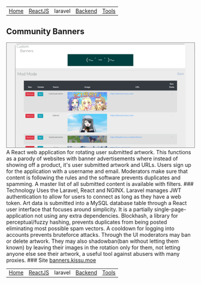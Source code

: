 
<table>
<tr>
  <td><a href="/">Home</a></td>
  <td><a href="/react">ReactJS</a></td>
  <td>laravel</td>
  <td><a href="/backend">Backend</a></td>
  <td><a href="/tools">Tools</a></td>
</tr>
</table>

## Community Banners
<img src="/banners.png" style="border:1px solid grey"/>
A React web application for rotating user submitted artwork. This functions as a parody of websites with banner advertisements where instead of showing off a product, it's user submitted artwork and URLs. Users sign up for the application with a username and email. Moderators make sure that content is following the rules and the software prevents duplicates and spamming. A master list of all submitted content is available with filters.
### Technology
Uses the Laravel, React and NGINX. Laravel manages JWT authentication to allow for users to connect as long as they have a web token. Art data is submitted into a MySQL database table through a React user interface that focuses around simplicity. It is a partially single-page-application not using any extra dependencies.
Blockhash, a library for perceptual/fuzzy hashing, prevents duplicates from being posted eliminating most possible spam vectors. A cooldown for logging into accounts prevents bruteforce attacks. Through the UI moderators may ban or delete artwork. They may also shadowban(ban without letting them known) by leaving their images in the rotation only for them, not letting anyone else see their artwork, a useful tool against abusers with many proxies.
### Site
<a href="https://banners.kissu.moe">banners.kissu.moe</a>

<table>
<tr>
  <td><a href="/">Home</a></td>
  <td><a href="/react">ReactJS</a></td>
  <td>laravel</td>
  <td><a href="/backend">Backend</a></td>
  <td><a href="/tools">Tools</a></td>
</tr>
</table>
